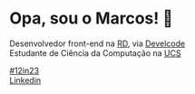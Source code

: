 # Opa, sou o Marcos! 🤘

Desenvolvedor front-end na [RD](https://rd.com.br/), via [Develcode](https://www.develcode.com.br/)  <br />
Estudante de Ciência da Computação na [UCS](https://www.ucs.br/site) <br />

[#12in23](https://exercism.org/challenges/12in23) <br />
[Linkedin](https://www.linkedin.com/in/marcos-kloss/)
